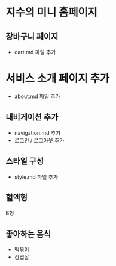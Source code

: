 # 지수의 미니 홈페이지

## 장바구니 페이지

- cart.md 파일 추가

# 서비스 소개 페이지 추가

- about.md 파일 추가

## 내비게이션 추가

- navigation.md 추가
- 로그인 / 로그아웃 추가

## 스타일 구성

- style.md 파일 추가

## 혈액형

B형

## 좋아하는 음식

- 떡볶이
- 삼겹살

